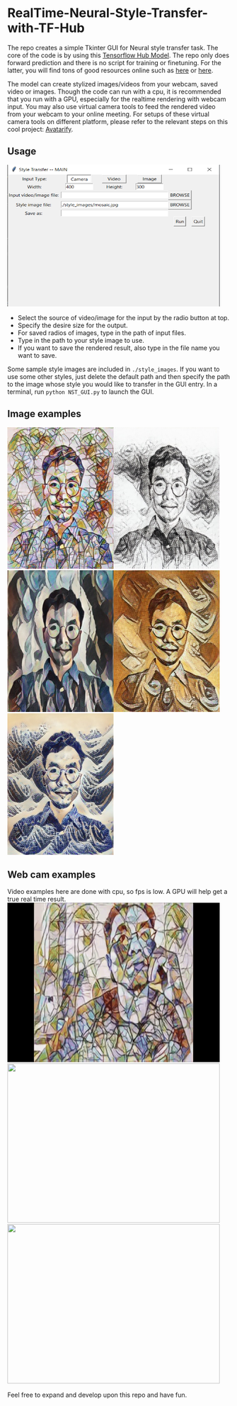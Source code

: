 # RealTime-Neural-Style-Transfer-with-TF-Hub

The repo creates a simple Tkinter GUI for Neural style transfer task. The core of the code is by
using this [Tensorflow Hub Model](https://tfhub.dev/google/magenta/arbitrary-image-stylization-v1-256/2). The repo
only does forward prediction and there is no script for training or finetuning. For the latter, you will find tons of 
good resources online such as [here](https://www.tensorflow.org/tutorials/generative/style_transfer) or [here](https://keras.io/examples/generative/neural_style_transfer/).

The model can create stylized images/videos from your webcam, saved video or images. Though the code can run with a cpu, it is recommended 
that you run with a GPU, especially for the realtime rendering with webcam input. You may also use virtual camera tools to feed the rendered 
video from your webcam to your online meeting. For setups of these virtual camera tools on different platform, please refer to the relevant
steps on this cool project: [Avatarify](https://github.com/alievk/avatarify).

## Usage
<img src = './Samples/layout.png' height="320" width="480">   

* Select the source of video/image for the input by the radio button at top.    
* Specify the desire size for the output.    
* For saved radios of images, type in the path of input files.    
* Type in the path to your style image to use.    
* If you want to save the rendered result, also type in the file name you want to save.    

Some sample style images are included in `./style_images`. If you want to use some other styles, just 
delete the default path and then specify the path to the image whose style you would like to transfer in the GUI entry.
In a terminal, run `python NST_GUI.py` to launch the GUI.  

## Image examples
<img src = './Samples/tt.png' height="320" width="240"><img src = './Samples/tt1.jpg' height="320" width="240">
<img src = './Samples/tt2.jpg' height="320" width="240"><img src = './Samples/tt3.jpg' height="320" width="240">
<img src = './Samples/tt4.jpg' height="320" width="240">
## Web cam examples
Video examples here are done with cpu, so fps is low. A GPU will help get a true real time result.  
<img src="/Samples/v1.gif" width="480" height="360">
<img src="/Samples/v2.gif" width="480" height="360">
<img src="/Samples/v3.gif" width="480" height="360">

Feel free to expand and develop upon this repo and have fun.
